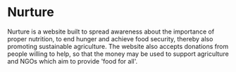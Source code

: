 # Nurture
Nurture is a website built to spread awareness about the importance of proper nutrition, to end hunger and achieve food security, thereby also promoting sustainable agriculture. The website also accepts donations from people willing to help, so that the money may be used to support agriculture and NGOs which aim to provide 'food for all'.
